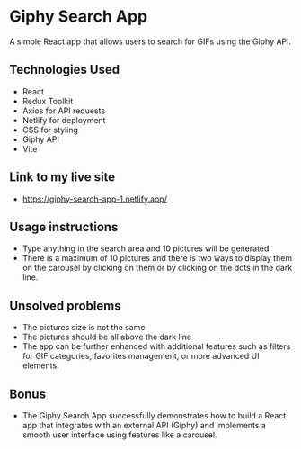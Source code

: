 # Giphy Search App

A simple React app that allows users to search for GIFs using the Giphy API.

## Technologies Used
- React
- Redux Toolkit
- Axios for API requests
- Netlify for deployment
- CSS for styling
- Giphy API
- Vite

## Link to my live site
- https://giphy-search-app-1.netlify.app/

## Usage instructions
- Type anything in the search area and 10 pictures will be generated
- There is a maximum of 10 pictures and there is two ways to display them on the carousel by clicking on them or by clicking on the dots in the dark line.

## Unsolved problems
- The pictures size is not the same
- The pictures should be all above the dark line
- The app can be further enhanced with additional features such as filters for GIF categories, favorites management, or more advanced UI elements.

## Bonus
- The Giphy Search App successfully demonstrates how to build a React app that integrates with an external API (Giphy) and implements a smooth user interface using features like a carousel.

